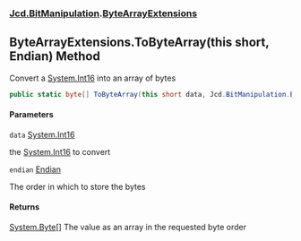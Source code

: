 ### [Jcd.BitManipulation](Jcd.BitManipulation.md 'Jcd.BitManipulation').[ByteArrayExtensions](Jcd.BitManipulation.ByteArrayExtensions.md 'Jcd.BitManipulation.ByteArrayExtensions')

## ByteArrayExtensions.ToByteArray(this short, Endian) Method

Convert a [System.Int16](https://docs.microsoft.com/en-us/dotnet/api/System.Int16 'System.Int16') into an array of bytes

```csharp
public static byte[] ToByteArray(this short data, Jcd.BitManipulation.Endian endian=Jcd.BitManipulation.Endian.Little);
```
#### Parameters

<a name='Jcd.BitManipulation.ByteArrayExtensions.ToByteArray(thisshort,Jcd.BitManipulation.Endian).data'></a>

`data` [System.Int16](https://docs.microsoft.com/en-us/dotnet/api/System.Int16 'System.Int16')

the [System.Int16](https://docs.microsoft.com/en-us/dotnet/api/System.Int16 'System.Int16') to convert

<a name='Jcd.BitManipulation.ByteArrayExtensions.ToByteArray(thisshort,Jcd.BitManipulation.Endian).endian'></a>

`endian` [Endian](Jcd.BitManipulation.Endian.md 'Jcd.BitManipulation.Endian')

The order in which to store the bytes

#### Returns

[System.Byte](https://docs.microsoft.com/en-us/dotnet/api/System.Byte 'System.Byte')[[]](https://docs.microsoft.com/en-us/dotnet/api/System.Array 'System.Array')
The value as an array in the requested byte order